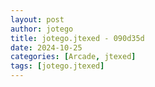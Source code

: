 ```yaml
---
layout: post
author: jotego
title: jotego.jtexed - 090d35d
date: 2024-10-25
categories: [Arcade, jtexed]
tags: [jotego.jtexed]
---
```


